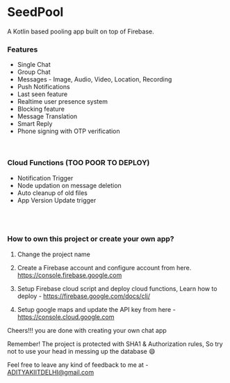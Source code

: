 # SeedPool
A Kotlin based pooling app built on top of Firebase.



### Features


-  Single Chat
-  Group Chat
-  Messages - Image, Audio, Video, Location, Recording
-  Push Notifications
-  Last seen feature
-  Realtime user presence system
-  Blocking feature
-  Message Translation
-  Smart Reply
-  Phone signing with OTP verification

<br />

### Cloud Functions (TOO POOR TO DEPLOY)
-  Notification Trigger
-  Node updation on message deletion
-  Auto cleanup of old files
-  App Version Update trigger
<br />
<br />


### How to own this project or create your own app?

1.  Change the project name

3. Create a Firebase account and configure account from here. https://console.firebase.google.com

5. Setup Firebase cloud script and deploy cloud functions, Learn how to deploy - https://firebase.google.com/docs/cli/

7. Setup google maps and update the API key from here - https://console.cloud.google.com


Cheers!!! you are done with creating your own chat app 

Remember! The project is protected with SHA1 & Authorization rules, So try not to use your head in messing up the database 😄

Feel free to leave any kind of feedback to me at - ADITYAKIITDELHI@gmail.com
